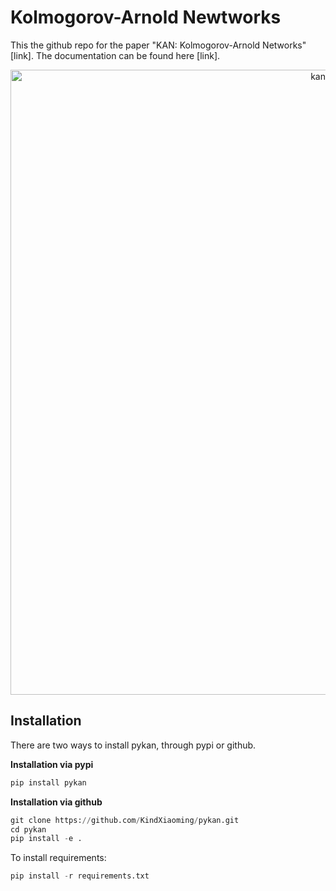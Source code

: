 # Kolmogorov-Arnold Newtworks

This the github repo for the paper "KAN: Kolmogorov-Arnold Networks" [link]. The documentation can be found here [link].

<p align="center">
<img width="1000" alt="kan_plot" src="https://github.com/KindXiaoming/pykan/assets/23551623/a2d2d225-b4d2-4c1e-823e-bc45c7ea96f9">
</p>

## Installation
There are two ways to install pykan, through pypi or github.

**Installation via pypi**

```python
pip install pykan
```

**Installation via github**

```python
git clone https://github.com/KindXiaoming/pykan.git
cd pykan
pip install -e .
```

To install requirements:
```python
pip install -r requirements.txt
```
